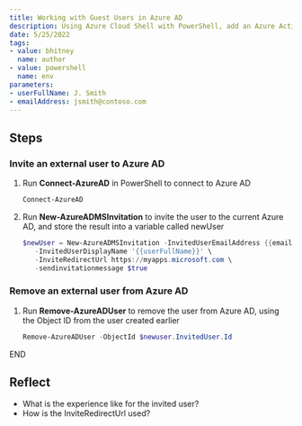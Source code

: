 ```yaml
---
title: Working with Guest Users in Azure AD
description: Using Azure Cloud Shell with PowerShell, add an Azure Active Directory Guest User
date: 5/25/2022
tags:
- value: bhitney
  name: author
- value: powershell
  name: env
parameters:
- userFullName: J. Smith
- emailAddress: jsmith@contoso.com
---
```


## Steps

### Invite an external user to Azure AD

1. Run **Connect-AzureAD** in PowerShell to connect to Azure AD

   ```PowerShell
   Connect-AzureAD
   ```

2. Run **New-AzureADMSInvitation** to invite the user to the current Azure AD, and store the result into a variable called newUser

   ```PowerShell
   $newUser = New-AzureADMSInvitation -InvitedUserEmailAddress {{emailAddress}} \
      -InvitedUserDisplayName '{{userFullName}}' \
      -InviteRedirectUrl https://myapps.microsoft.com \
      -sendinvitationmessage $true 
   ```

### Remove an external user from Azure AD

1. Run **Remove-AzureADUser** to remove the user from Azure AD, using the Object ID from the user created earlier

   ```PowerShell
   Remove-AzureADUser -ObjectId $newuser.InvitedUser.Id
   ```

END

## Reflect

- What is the experience like for the invited user?
- How is the InviteRedirectUrl used?